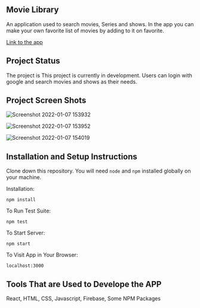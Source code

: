 ## Movie Library

An application used to search movies, Series and shows. In the app you can make your own favorite list of movies by adding to it on favorite.

[Link to the app](https://movie-library-61aa4.web.app/dashboard)

## Project Status

The project is This project is currently in development. Users can login with google and search movies and shows as their needs.

## Project Screen Shots

![Screenshot 2022-01-07 153932](https://user-images.githubusercontent.com/69709410/148528589-604d4638-e5d3-49b4-a165-968ea408fed6.jpg)

![Screenshot 2022-01-07 153952](https://user-images.githubusercontent.com/69709410/148528593-2acc970e-2501-4527-9e9e-819b60d7e308.jpg)

![Screenshot 2022-01-07 154019](https://user-images.githubusercontent.com/69709410/148528600-864fd5cf-72e0-401d-8d6d-cc16b8b3b239.jpg)

## Installation and Setup Instructions

Clone down this repository. You will need `node` and `npm` installed globally on your machine.  

Installation:

`npm install`  

To Run Test Suite:  

`npm test`  

To Start Server:

`npm start`  

To Visit App in Your Browser:

`localhost:3000`  

## Tools That are Used to Develope the APP

React, HTML, CSS, Javascript, Firebase, Some NPM Packages
